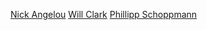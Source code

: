 [Nick Angelou](https://github.com/s0l0ist)
[Will Clark](https://github.com/willclarktech)
[Phillipp Schoppmann](https://github.com/schoppmp)